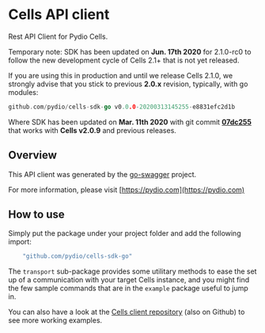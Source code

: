 # Cells API client

Rest API Client for Pydio Cells.

Temporary note: SDK has been updated on **Jun. 17th 2020** for 2.1.0-rc0 to follow the new development cycle of Cells 2.1+ that is not yet released.

If you are using this in production and until we release Cells 2.1.0, we strongly advise that you stick to previous **2.0.x** revision, typically, with go modules:

```go
github.com/pydio/cells-sdk-go v0.0.0-20200313145255-e8831efc2d1b
```

Where SDK has been updated on **Mar. 11th 2020** with git commit **[07dc255](https://github.com/pydio/cells/commit/07dc2557e3a7099e8bb3b6c7b0dcb4ac80d31601)** that works with **Cells v2.0.9** and previous releases.

## Overview

This API client was generated by the [go-swagger](https://github.com/go-swagger/go-swagger) project.

For more information, please visit [https://pydio.com](https://pydio.com)

## How to use

Simply put the package under your project folder and add the following import:

```go
    "github.com/pydio/cells-sdk-go"
```

The `transport` sub-package provides some utilitary methods to ease the set up of a communication with your target Cells instance, and you might find the few sample commands that are in the `example` package useful to jump in.

You can also have a look at the [Cells client repository](https://github.com/pydio/cells-client) (also on Github) to see more working examples.
